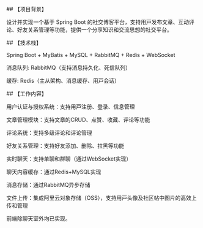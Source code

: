 ## 【项⽬背景】

设计并实现⼀个基于 Spring Boot 的社交博客平台，⽀持⽤⼾发布⽂章、互动评论、好友关系管理等功能，提供⼀个分享知识和交流思想的社交平台。

## 【技术栈】

Spring Boot + MyBatis + MySQL + RabbitMQ + Redis + WebSocket

消息队列: RabbitMQ（⽀持消息持久化、死信队列）

缓存: Redis（主从架构、消息缓存、⽤⼾会话）

## 【⼯作内容】

用户认证与授权系统：⽀持⽤⼾注册、登录、信息管理

文章管理模块：⽀持⽂章的CRUD、点赞、收藏、评论等功能

评论系统：⽀持多级评论和评论管理

好友关系管理：⽀持好友添加、删除、拉⿊等功能

实时聊天：⽀持单聊和群聊（通过WebSocket实现）

聊天内容缓存：通过Redis+MySQL实现

消息存储：通过RabbitMQ异步存储

文件上传：集成阿⾥云对象存储（OSS），⽀持⽤⼾头像及社区帖中图⽚的⾼效上传和管理

前端除聊天室外均已实现。
